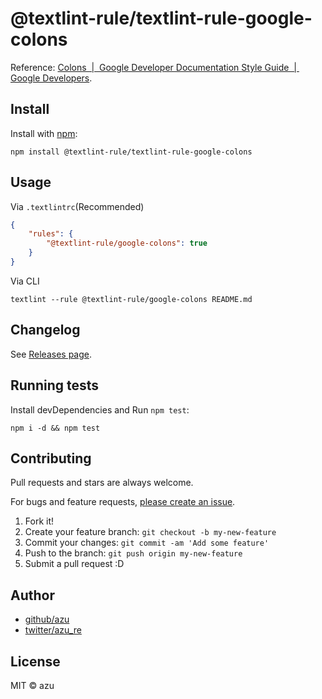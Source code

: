 # @textlint-rule/textlint-rule-google-colons

Reference: [Colons  |  Google Developer Documentation Style Guide  |  Google Developers](https://developers.google.com/style/colons "Colons  |  Google Developer Documentation Style Guide  |  Google Developers").

## Install

Install with [npm](https://www.npmjs.com/):

    npm install @textlint-rule/textlint-rule-google-colons

## Usage

Via `.textlintrc`(Recommended)

```json
{
    "rules": {
        "@textlint-rule/google-colons": true
    }
}
```

Via CLI

```
textlint --rule @textlint-rule/google-colons README.md
```


## Changelog

See [Releases page](https://github.com/textlint-rule/textlint-rule-preset-google/releases).

## Running tests

Install devDependencies and Run `npm test`:

    npm i -d && npm test

## Contributing

Pull requests and stars are always welcome.

For bugs and feature requests, [please create an issue](https://github.com/textlint-rule/textlint-rule-preset-google/issues).

1. Fork it!
2. Create your feature branch: `git checkout -b my-new-feature`
3. Commit your changes: `git commit -am 'Add some feature'`
4. Push to the branch: `git push origin my-new-feature`
5. Submit a pull request :D

## Author

- [github/azu](https://github.com/azu)
- [twitter/azu_re](https://twitter.com/azu_re)

## License

MIT © azu
